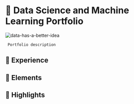 # :large_blue_circle: Data Science and Machine Learning Portfolio 
![data-has-a-better-idea](https://cdn.shortpixel.ai/client/to_avif,q_glossy,ret_img,w_1080/https://qelp.com/wp-content/uploads/2018/11/sds-1-1080x6751.jpg)

     Portfolio description

## :small_blue_diamond: Experience

## :small_blue_diamond: Elements 

## :small_blue_diamond: Highlights 


